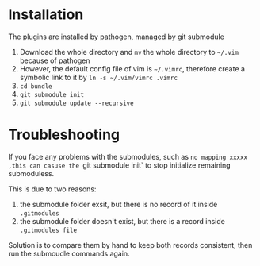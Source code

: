 # Installation
The plugins are installed by pathogen, managed by git submodule

1. Download the whole directory and `mv` the whole directory to `~/.vim` because of pathogen
2. However, the default config file of vim is `~/.vimrc`, therefore create a symbolic link to it by `ln -s ~/.vim/vimrc .vimrc` 
3. `cd bundle`
4. `git submodule init` 
5. `git submodule update --recursive`

# Troubleshooting
If you face any problems with the submodules, such as `no mapping xxxxx ,this can casuse the `git submodule init` to stop initialize remaining submoduless.

This is due to two reasons:
1. the submodule folder exsit, but there is no record of it inside `.gitmodules`
2. the submodule folder doesn't exist, but there is a record inside `.gitmodules file`

Solution is to compare them by hand to keep both records consistent, then run the submoudle commands again.
